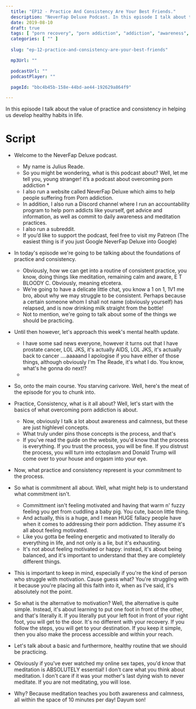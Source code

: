 ```yaml
---
  title: "EP12 - Practice And Consistency Are Your Best Friends."
  description: "NeverFap Deluxe Podcast. In this episode I talk about the value of practice and consistency in helping us develop healthy habits in life."
  date: 2019-08-10
  draft: true
  tags: [ "porn recovery", "porn addiction", "addiction", "awareness", "nofap", "neverfap", "neverfap deluxe", "neverfap basics", "nofap podcast", "neverfap podcast", "neverfap deluxe podcast" ]
  categories: [ "" ]
  
  slug: "ep-12-practice-and-consistency-are-your-best-friends"

  mp3Url: ""

  podcastUrl: ""
  podcastPlayer: ""

  pageId: "bbc4b45b-158e-44bd-ae44-192629a864f9"

---
```


In this episode I talk about the value of practice and consistency in helping us develop healthy habits in life.


# Script

- Welcome to the NeverFap Deluxe podcast. 
  - My name is Julius Reade. 
  - So you might be wondering, what is this podcast about? Well, let me tell you, young stranger! it’s a podcast about overcoming porn addiction *
  - I also run a website called NeverFap Deluxe which aims to help people suffering from Porn addiction.
  - In addition, I also run a Discord channel where I run an accountability program to help porn addicts like yourself, get advice and information, as well as commit to daily awareness and meditation practices.
  - I also run a subreddit. 
  - If you’d like to support the podcast, feel free to visit my Patreon (The easiest thing is if you just Google NeverFap Deluxe into Google)

- In today's episode we're going to be talking about the foundations of practice and consistency.
    - Obviously, how we can get into a routine of consistent practice, you know, doing things like meditation, remaining calm and aware, E T BLOODY C. Obviously, meaning etcetera.
    - We're going to have a delicate little chat, you know a 1 on 1, 1V1 me bro, about why we may struggle to be consistent. Perhaps because a certain someone whom I shall not name (obviously yourself) has relapsed, and is now drinking milk straight from the bottle!
    - Not to mention, we're going to talk about some of the things we should be practicing.

- Until then however, let's approach this week's mental health update.
    - I have some sad news everyone, however it turns out that I have prostate cancer, LOL JKS, it's actually AIDS, LOL JKS, it's actually back to cancer ....aaaaand I apologise if you have either of those things, although obviously I'm The Reade, it's what I do. You know, what's he gonna do next!?
    - 


- So, onto the main course. You starving carivore. Well, here's the meat of the episode for you to chunk into.

- Practice, Consistency, what is it all about? Well, let's start with the basics of what overcoming porn addiction is about.
    - Now, obviously I talk a lot about awareness and calmness, but these are just highlevel concepts.
    - What truly under pins those concepts is the process, and that's
    - If you've read the guide on the website, you'd know that the process is everything. If you trust the process, you will be fine. If you distrust the process, you will turn into ectoplasm and Donald Trump will come over to your house and orgasm into your eye.

- Now, what practice and consistency represent is your commitment to the process.


- So what is commitment all about. Well, what might help is to understand what commitment isn't.
    - Committment isn't feeling motivated and having that warm n' fuzzy feeling you get from cuddling a baby pig. You cute, bacon little thing.
    - And actually, this is a huge, and I mean HUGE fallacy people have when it comes to addressing their porn addiction. They assume it's all about feeling motivated.
    - Like you gotta be feeling energetic and motivated to literally do everything in life, and not only is a lie, but it's exhausting.
    - It's not about feeling motivated or happy: instead, it's about being balanced, and it's important to understand that they are completely different things.

- This is important to keep in mind, especially if you're the kind of person who struggle with motivation. Cause guess what? You're struggling with it because you're placing all this faith into it, when as I've said, it's absolutely not the point.

- So what is the alternative to motivation? Well, the alternative is quite simple. Instead, it's about learning to put one foot in front of the other, and that's literally it. If you literally put your left foot in front of your right foot, you will get to the door. It's no different with your recovery. If you follow the steps, you will get to your destination. If you keep it simple, then you also make the process accessible and within your reach.

- Let's talk about a basic and furthermore, healthy routine that we should be practicing.
- Obviously if you've ever watched my online sex tapes, you'd know that meditation is ABSOLUTELY essential! I don't care what you think about meditation. I don't care if it was your mother's last dying wish to never meditate. If you are not meditating, you will lose.
- Why? Because meditation teaches you both awareness and calmness, all within the space of 10 minutes per day! Dayum son!

